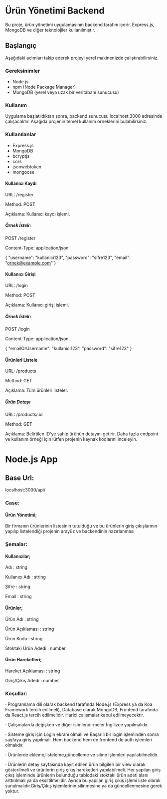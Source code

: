 # Ürün Yönetimi Backend

Bu proje, ürün yönetimi uygulamasının backend tarafını içerir. Express.js, MongoDB ve diğer teknolojiler kullanılmıştır.

## Başlangıç

Aşağıdaki adımları takip ederek projeyi yerel makinenizde çalıştırabilirsiniz.

### Gereksinimler

- Node.js
- npm (Node Package Manager)
- MongoDB (yerel veya uzak bir veritabanı sunucusu)

### Kullanım

Uygulama başlatıldıktan sonra, backend sunucusu localhost:3000 adresinde çalışacaktır. Aşağıda projenin temel kullanım örneklerini bulabilirsiniz:

### Kullanılanlar

- Express.js
- MongoDB
- bcryptjs
- cors
- jsonwebtoken
- mongoose

#### Kullanıcı Kaydı

URL: /register

Method: POST

Açıklama: Kullanıcı kaydı işlemi.

##### Örnek İstek:

POST /register

Content-Type: application/json

{
  "username": "kullanici123",
  "password": "sifre123",
  "email": "ornek@example.com"
}

#### Kullanıcı Girişi

URL: /login

Method: POST

Açıklama: Kullanıcı girişi işlemi.

##### Örnek İstek:

POST /login

Content-Type: application/json

{
  "emailOrUsername": "kullanici123",
  "password": "sifre123"
}

#### Ürünleri Listele

URL: /products

Method: GET

Açıklama: Tüm ürünleri listeler.

##### Ürün Detayı

URL: /products/:id

Method: GET

Açıklama: Belirtilen ID'ye sahip ürünün detayını getirir.
Daha fazla endpoint ve kullanım örneği için lütfen projenin kaynak kodlarını inceleyin.

# Node.js App

## Base Url:
localhost:3000/api/

### Case:

#### Ürün Yönetimi;

Bir firmanın ürünlerinin listesinin tutulduğu ve bu ürünlerin giriş
çıkışlarının yapılıp listelendiği projenin arayüz ve backendinin hazırlanması


### Şemalar:


#### Kullanıcılar;

Adı           : string

Kullanıcı Adı : string

Şifre         : string

Email         : string


#### Ürünler;

Ürün Adı            : string

Ürün Açıklaması     : string

Ürün Kodu           : string

Stoktaki Ürün Adedi : number


#### Ürün Hareketleri;

Hareket Açıklaması  : string

Giriş/Çıkış Adedi   : number


### Koşullar:

· Programlama dili olarak backend tarafında Node.js (Express ya da
Koa Framework tercih edilmeli), Database olarak MongoDB,
Frontend tarafında da React.js tercih edilmelidir. Harici çalışmalar
kabul edilmeyecektir.

· Çalışmalarda değişken ve diğer isimlendirmeler İngilizce
yapılmalıdır.

· Sisteme giriş için Login ekranı olmalı ve Başarılı bir login
işleminden sonra sayfaya giriş yapılmalı. Hem backend hem de
frontend de auth işlemleri olmalıdır.

· Ürünlerde ekleme,listeleme,güncelleme ve silme işlemleri
yapılabilmelidir.

· Ürünlerin detay sayfasında kayıt edilen ürün bilgileri bir view
olarak gösterilmeli ve ürünlerin giriş çıkış hareketleri yapılabilmeli.
Her yapılan giriş çıkış işleminde ürünlerin bulunduğu tablodaki
stoktaki ürün adeti alanı arttırılmalı ya da eksiltilmelidir. Ayrıca bu
yapılan giriş çıkış işlemi liste olarak sunulmalıdır.Giriş/Çıkış
işlemlerinin silinmesine ya da güncellenmesine gerek yoktur.
